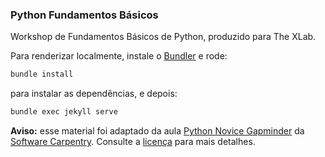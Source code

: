 ### Python Fundamentos Básicos

Workshop de Fundamentos Básicos de Python, produzido para The XLab. 

Para renderizar localmente, instale o [Bundler](https://bundler.io/) e rode:

```bash
bundle install
```

para instalar as dependências, e depois:

```bash
bundle exec jekyll serve
```

**Aviso:** esse material foi adaptado da aula [Python Novice Gapminder](http://swcarpentry.github.io/python-novice-gapminder/) da [Software Carpentry](http://swcarpentry.github.io/python-novice-gapminder/). Consulte a [licença](./LICENSE.md) para mais detalhes.

